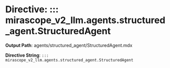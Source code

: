 # Directive: ::: mirascope_v2_llm.agents.structured_agent.StructuredAgent

**Output Path**: agents/structured_agent/StructuredAgent.mdx

**Directive String**: `::: mirascope_v2_llm.agents.structured_agent.StructuredAgent`

